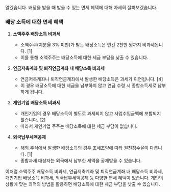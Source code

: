 알겠습니다. 배당을 받을 때 받을 수 있는 면세 혜택에 대해 자세히 살펴보겠습니다.

### 배당 소득에 대한 면세 혜택

1. **소액주주 배당소득 비과세**
   - 소액주주(지분율 3% 미만)가 받는 배당소득은 연간 2천만 원까지 비과세됩니다. [1]
   - 이를 통해 소액주주는 배당소득에 대한 세금 부담을 낮출 수 있습니다.

2. **연금저축계좌 및 퇴직연금계좌 내 배당소득 비과세**
   - 연금저축계좌나 퇴직연금계좌에서 발생한 배당소득은 과세가 이연됩니다. [4]
   - 이 경우 배당소득에 대한 세금을 납부하지 않고 연금 수령 시 종합소득세로 납부하게 됩니다.

3. **개인기업 배당소득 비과세**
   - 개인기업의 경우 배당소득이 별도로 과세되지 않고 사업수입금액에 포함되지 않습니다. [2]
   - 따라서 개인기업 주주는 배당소득에 대한 세금 부담이 없습니다.

4. **외국납부세액공제**
   - 해외 주식에서 발생한 배당소득의 경우 조세조약에 따라 원천징수율이 다릅니다. [1]
   - 종합과세 대상자는 외국에서 납부한 세액을 공제받을 수 있습니다.

이처럼 소액주주 배당소득 비과세, 연금저축계좌 및 퇴직연금계좌 내 배당소득 비과세, 개인기업 배당소득 비과세, 외국납부세액공제 등 다양한 면세 혜택이 있습니다. 개인의 상황에 맞는 최적의 방법을 활용하면 배당소득에 대한 세금 부담을 낮출 수 있습니다. 